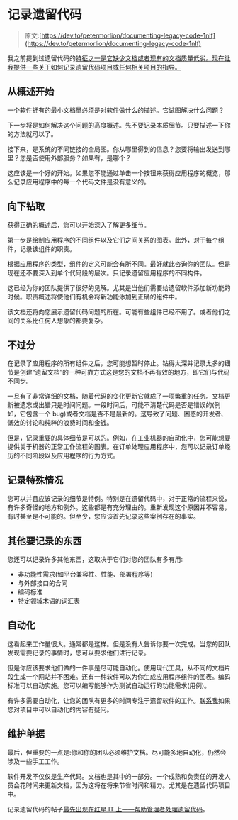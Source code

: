 # 记录遗留代码

> 原文:[https://dev.to/petermorlion/documenting-legacy-code-1nlf](https://dev.to/petermorlion/documenting-legacy-code-1nlf)

我之前提到过遗留代码的[特征之一是它缺少文档或者现有的文档质量低劣。现在让我提供一些关于如何记录遗留代码项目或任何相关项目的指导。](https://www.redstar.be/what-is-legacy-code/)

## [](#start-with-the-overview)从概述开始

一个软件拥有的最小文档量必须是对软件做什么的描述。它试图解决什么问题？

下一步将是如何解决这个问题的高度概述。先不要记录本质细节。只要描述一下你的方法就可以了。

接下来，是系统的不同链接的全局图。你从哪里得到的信息？您要将输出发送到哪里？您是否使用外部服务？如果有，是哪个？

这应该是一个好的开始。如果您不能通过单击一个按钮来获得应用程序的概览，那么记录应用程序中的每一个代码文件是没有意义的。

## [](#drill-down)向下钻取

获得正确的概述后，您可以开始深入了解更多细节。

第一步是绘制应用程序的不同组件以及它们之间关系的图表。此外，对于每个组件，记录该组件的职责。

根据应用程序的类型，组件的定义可能会有所不同。最好就此咨询你的团队。但是现在还不要深入到单个代码段的层次。只记录遗留应用程序的不同构件。

这已经为你的团队提供了很好的见解。尤其是当他们需要给遗留软件添加新功能的时候。职责概述将使他们有机会将新功能添加到正确的组件中。

该文档还将向您展示遗留代码问题的所在。可能有些组件已经不用了。或者他们之间的关系比任何人想象的都要复杂。

## [](#but-not-too-much)不过分

在记录了应用程序的所有组件之后，您可能想暂时停止。钻得太深并记录太多的细节是创建“遗留文档”的一种可靠方式这是您的文档不再有效的地方，即它们与代码不同步。

一旦有了非常详细的文档，随着代码的变化更新它就成了一项繁重的任务。文档更新被遗忘或出错只是时间问题。一段时间后，可能不清楚代码是否是错误的(例如，它包含一个 bug)或者文档是否不是最新的。这导致了问题、困惑的开发者、低效的讨论和纯粹的浪费时间和金钱。

但是，记录重要的具体细节是可以的。例如，在工业机器的自动化中，您可能想要提供关于机器的正常工作流程的图表。在订单处理应用程序中，您可以记录订单经历的不同阶段以及应用程序的行为方式。

## [](#document-special-cases)记录特殊情况

您可以并且应该记录的细节是特例。特别是在遗留代码中，对于正常的流程来说，有许多奇怪的地方和例外。这些都是有充分理由的。重新发现这个原因并不容易，有时甚至是不可能的。但至少，您应该首先记录这些案例存在的事实。

## [](#other-things-to-document)其他要记录的东西

您还可以记录许多其他东西，这取决于它们对您的团队有多有用:

*   非功能性需求(如平台兼容性、性能、部署程序等)
*   与外部接口的合同
*   编码标准
*   特定领域术语的词汇表

## [](#automate)自动化

这看起来工作量很大。通常都是这样。但是没有人告诉你要一次完成。当您的团队发现需要记录的事情时，您可以要求他们进行记录。

但是你应该要求他们做的一件事是尽可能自动化。使用现代工具，从不同的文档片段生成一个网站并不困难。还有一种软件可以为你生成应用程序组件的图表。编码标准可以自动实施。您可以编写能够作为测试自动运行的功能需求(用例)。

有许多需要自动化，让您的团队有更多的时间专注于遗留软件的工作。[联系我](https://www.redstar.be/contact/)如果您对项目中可以自动化的内容有疑问。

## [](#maintain-the-documentation)维护单据

最后，但重要的一点是:你和你的团队必须维护文档。尽可能多地自动化，仍然会涉及一些手工工作。

软件开发不仅仅是生产代码。文档也是其中的一部分。一个成熟和负责任的开发人员会花时间来更新文档，因为这将在将来节省时间和精力。尤其是在遗留代码项目中。

记录遗留代码的帖子[最先出现在](https://www.redstar.be/documenting-legacy-code/)[红星 IT 上——帮助管理者处理遗留代码](https://www.redstar.be)。